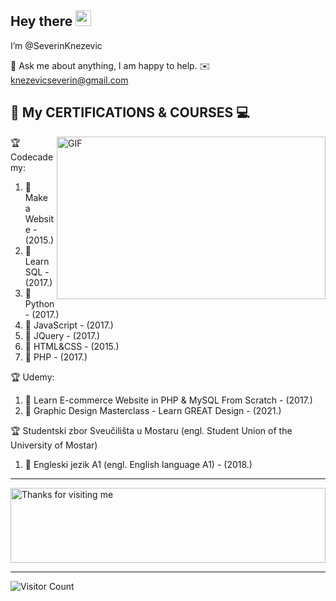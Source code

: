 <!-- 👋-->

<h2> Hey there <img src="https://media.giphy.com/media/hvRJCLFzcasrR4ia7z/giphy.gif" width="25px"> </h2> 

<!--Hi,--> I’m @SeverinKnezevic

 💬  Ask me about anything, I am happy to help.
 ✉️  knezevicseverin@gmail.com

## :scroll: My CERTIFICATIONS & COURSES :computer:

<img align="right" alt="GIF" src="https://github.com/abhisheknaiidu/abhisheknaiidu/blob/master/code.gif?raw=true" width="430" height="260" />

:trophy: Codecademy:  
1. :1st_place_medal:	 Make a Website - (2015.)
2. :1st_place_medal:	Learn SQL      - (2017.)
3. :1st_place_medal:	Python         - (2017.)
4. :1st_place_medal:	JavaScript     - (2017.)
5. :1st_place_medal:	JQuery         - (2017.)
6. :1st_place_medal:	HTML&CSS       - (2015.)
7. :1st_place_medal:	PHP            - (2017.)

:trophy: Udemy: 
1. :1st_place_medal:	Learn E-commerce Website in PHP & MySQL From Scratch  - (2017.)
2. :1st_place_medal:	Graphic Design Masterclass - Learn GREAT Design       - (2021.)

:trophy: Studentski zbor Sveučilišta u Mostaru (engl. Student Union of the University of Mostar) 
1. :1st_place_medal:	Engleski jezik A1 (engl. English language A1) - (2018.)

****   
 
 <img height="120" alt="Thanks for visiting me" width="100%" src="https://raw.githubusercontent.com/BrunnerLivio/brunnerlivio/master/images/marquee.svg" />
 
****

  ![Visitor Count](https://profile-counter.glitch.me/severinknezevic/count.svg)
   
<!--- 
- 👀 I’m interested in ...
- 🌱 I’m currently learning ...
- 💞️ I’m looking to collaborate on ...
- 📫 How to reach me ...
--->
<!---
SeverinKnezevic/SeverinKnezevic is a ✨ special ✨ repository because its `README.md` (this file) appears on your GitHub profile.
You can click the Preview link to take a look at your changes.
--->

